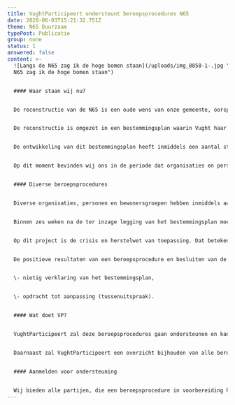 ```yaml
---
title: VughtParticipeert ondersteunt beroepsprocedures N65
date: 2020-06-03T15:21:32.751Z
theme: N65 Duurzaam
typePost: Publicatie
group: none
status: 1
answered: false
content: >-
  ![Langs de N65 zag ik de hoge bomen staan](/uploads/img_8858-1-.jpg "Langs de
  N65 zag ik de hoge bomen staan")


  #### Waar staan wij nu?


  De reconstructie van de N65 is een oude wens van onze gemeente, oorspronkelijk ontstaan vanuit het plan de N65 en het spoor onder de grond te stoppen. Inmiddels is dit verworden tot een plan met een halfverdiepte ligging dat, behalve de verbeterde doorstroming voor het doorgaande verkeer, geen enkele doelstelling bereikt.


  De reconstructie is omgezet in een bestemmingsplan waarin Vught haar zeggenschap over het tracé-gebied afstaat aan Rijkswaterstaat, die dan de maximum snelheid mag bepalen, en waarbij Vught €33 miljoen uit haar gemeentekas mag bijdragen.


  De ontwikkeling van dit bestemmingsplan heeft inmiddels een aantal stadia doorlopen. Op de inspraakavond van 7 mei hebben vele organisaties en personen zich zeer kritisch geuit over de gevolgen voor de verkeersveiligheid, leefbaarheid en bereikbaarheid in en om het dorp. Op 14 mei heeft de gemeenteraad, nadat zij een onderzoek naar een tunnelvariant had afgewezen, het bestemmingsplan vastgesteld.


  Op dit moment bevinden wij ons in de periode dat organisaties en personen beroep kunnen aantekenen tegen dit besluit, waarover de Raad van State dan zal moeten beslissen.


  #### Diverse beroepsprocedures


  Diverse organisaties, personen en bewonersgroepen hebben inmiddels aangekondigd beroep te zullen aantekenen. Naast het aantekenen van beroep, staat de bewoners ter beschikking het aanvragen van een voorlopige voorziening (kort geding). De rechter zal dan een schorsingsuitspraak doen. Zonder deze schorsing zou er al met de werkzaamheden kunnen worden begonnen voordat er een definitieve uitspraak ligt.


  Binnen zes weken na de ter inzage legging van het bestemmingsplan moeten de gronden van het beroep zijn ingediend bij de RvS. De motivering moet binnen drie weken daarna zijn ingediend.


  Op dit project is de crisis en herstelwet van toepassing. Dat betekent dat de termijnen voor de motivering en het verweer van de gemeente korter zijn dan gebruikelijk.


  De positieve resultaten van een beroepsprocedure en besluiten van de Raad van State kunnen zijn:


  \- nietig verklaring van het bestemmingsplan,


  \- opdracht tot aanpassing (tussenuitspraak).


  #### Wat doet VP?


  VughtParticipeert zal deze beroepsprocedures gaan ondersteunen en kan op verschillende manieren bijdragen, o.a. door het meldpunt [N65kloptdatwel](https://www.vughtparticipeert.nl/post/n65-er-wordt-veel-beweerd-maar-klopt-dat-allemaal-wel/450638084b0dccc18f68db70a482479f#main). Hier kunnen bewoners melding maken van zaken in het bestemmingsplan die onjuist, onvolledig of inconsistent zijn. De eerste meldingen zijn reeds ontvangen. Wekelijks zal VughtParticipeert een overzicht van de meldingen[](http://www.vughtparticipeert.nl) publiceren.


  Daarnaast zal VughtParticipeert een overzicht bijhouden van alle beroepsprocedures die in voorbereiding zijn, zodat men elkaar kent en eventueel samenwerkt. Samenwerking kan bestaan uit het uitwisselen van kennis en onderzoeksresultaten. Ook het doen van generiek onderzoek naar de rechtmatigheid van het bestemmingsplan behoort tot de mogelijkheden.


  #### Aanmelden voor ondersteuning


  Wij bieden alle partijen, die een beroepsprocedure in voorbereiding hebben of overwegen, aan deze aan te melden bij[ secretaris@vughtparticipeert.nl](mailto:secretaris@vughtparticipeert.nl). Informatie zal vertrouwelijk worden behandeld.
---
```

